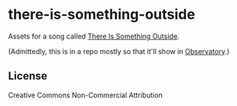 there-is-something-outside
==================

Assets for a song called [There Is Something Outside](mixdowns/There-Is-Something-Outside.mp3).

(Admittedly, this is in a repo mostly so that it'll show in [Observatory](https://jimkang.com/observatory).)

License
-------

Creative Commons Non-Commercial Attribution

